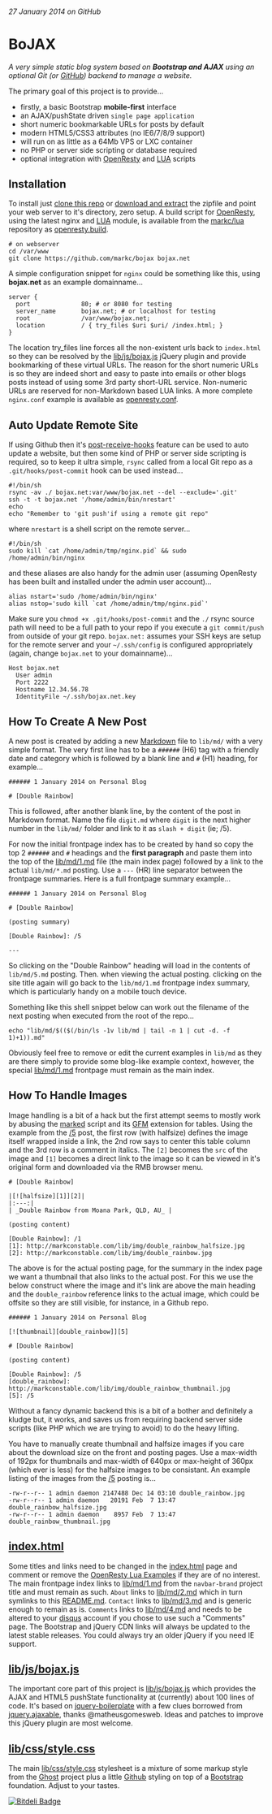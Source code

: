 ###### 27 January 2014 on GitHub

# BoJAX

_A very simple static blog system based on **Bootstrap and AJAX** using an
optional Git (or [GitHub]) backend to manage a website._

The primary goal of this project is to provide...

- firstly, a basic Bootstrap **mobile-first** interface
- an AJAX/pushState driven `single page application`
- short numeric bookmarkable URLs for posts by default
- modern HTML5/CSS3 attributes (no IE6/7/8/9 support)
- will run on as little as a 64Mb VPS or LXC container
- no PHP or server side scripting or database required
- optional integration with [OpenResty] and [LUA] scripts


## Installation

To install just [clone this repo] or [download and extract] the zipfile and
point your web server to it's directory, zero setup. A build script for
[OpenResty], using the latest nginx and [LUA] module, is available from the
[markc/lua] repository as [openresty.build].

    # on webserver
    cd /var/www
    git clone https://github.com/markc/bojax bojax.net

A simple configuration snippet for `nginx` could be something like this,
using **bojax.net** as an example domainname...

    server {
      port              80; # or 8080 for testing
      server_name       bojax.net; # or localhost for testing
      root              /var/www/bojax.net;
      location          / { try_files $uri $uri/ /index.html; }
    }

The location try_files line forces all the non-existent urls back to
`index.html` so they can be resolved by the [lib/js/bojax.js] jQuery plugin
and provide bookmarking of these virtual URLs. The reason for the short
numeric URLs is so they are indeed short and easy to paste into emails or
other blogs posts instead of using some 3rd party short-URL service.
Non-numeric URLs are reserved for non-Markdown based LUA links. A more
complete `nginx.conf` example is available as [openresty.conf].


## Auto Update Remote Site

If using Github then it's [post-receive-hooks] feature can be used to auto
update a website, but then some kind of PHP or server side scripting is
required, so to keep it ultra simple, `rsync` called from a local Git repo
as a `.git/hooks/post-commit` hook can be used instead...

    #!/bin/sh
    rsync -av ./ bojax.net:var/www/bojax.net --del --exclude='.git'
    ssh -t -t bojax.net '/home/admin/bin/nrestart'
    echo
    echo "Remember to 'git push'if using a remote git repo"

where `nrestart` is a shell script on the remote server...

    #!/bin/sh
    sudo kill `cat /home/admin/tmp/nginx.pid` && sudo /home/admin/bin/nginx

and these aliases are also handy for the admin user (assuming OpenResty
has been built and installed under the admin user account)...

    alias nstart='sudo /home/admin/bin/nginx'
    alias nstop='sudo kill `cat /home/admin/tmp/nginx.pid`'

Make sure you `chmod +x .git/hooks/post-commit` and the `./` rsync source
path will need to be a full path to your repo if you execute a
`git commit/push` from outside of your git repo. `bojax.net:` assumes your
SSH keys are setup for the remote server and your `~/.ssh/config` is
configured appropriately (again, change `bojax.net` to your domainname)...

    Host bojax.net
      User admin
      Port 2222
      Hostname 12.34.56.78
      IdentityFile ~/.ssh/bojax.net.key


## How To Create A New Post

A new post is created by adding a new [Markdown] file to `lib/md/` with a
very simple format. The very first line has to be a `######` (H6) tag
with a friendly date and category which is followed by a blank line and
`#` (H1) heading, for example...

    ###### 1 January 2014 on Personal Blog

    # [Double Rainbow]

This is followed, after another blank line, by the content of the post in
Markdown format. Name the file `digit.md` where `digit` is the next higher
number in the `lib/md/` folder and link to it as `slash + digit` (ie; /5).

For now the initial frontpage index has to be created by hand so copy the
top 2 `######` and `#` headings and the **first paragraph** and paste them
into the top of the [lib/md/1.md] file (the main index page) followed by a
link to the actual `lib/md/*.md` posting. Use a `---` (HR) line separator
between the frontpage summaries. Here is a full frontpage summary example...

    ###### 1 January 2014 on Personal Blog

    # [Double Rainbow]

    (posting summary)

    [Double Rainbow]: /5

    ---

So clicking on the "Double Rainbow" heading will load in the contents of
`lib/md/5.md` posting. Then. when viewing the actual posting. clicking on
the site title again will go back to the `lib/md/1.md` frontpage index
summary, which is particularly handy on a mobile touch device.

Something like this shell snippet below can work out the filename of the
next posting when executed from the root of the repo...

    echo "lib/md/$(($(/bin/ls -1v lib/md | tail -n 1 | cut -d. -f 1)+1)).md"

Obviously feel free to remove or edit the current examples in `lib/md` as
they are there simply to provide some blog-like example context, however,
the special [lib/md/1.md] frontpage must remain as the main index.


## How To Handle Images

Image handling is a bit of a hack but the first attempt seems to mostly work
by abusing the [marked] script and its [GFM] extension for tables. Using the
example from the [/5] post, the first row (with halfsize) defines the image
itself wrapped inside a link, the 2nd row says to center this table column
and the 3rd row is a comment in italics. The `[2]` becomes the `src` of the
image and `[1]` becomes a direct link to the image so it can be viewed in
it's original form and downloaded via the RMB browser menu.

    # [Double Rainbow]

    |[![halfsize][1]][2]|
    |:---:|
    | _Double Rainbow from Moana Park, QLD, AU_ |

    (posting content)

    [Double Rainbow]: /1
    [1]: http://markconstable.com/lib/img/double_rainbow_halfsize.jpg
    [2]: http://markconstable.com/lib/img/double_rainbow.jpg

The above is for the actual posting page, for the summary in the index page
we want a thumbnail that also links to the actual post. For this we use the
below construct where the image and it's link are above the main heading and
the `double_rainbow` reference links to the actual image, which could be
offsite so they are still visible, for instance, in a Github repo.

    ###### 1 January 2014 on Personal Blog

    [![thumbnail][double_rainbow]][5]

    # [Double Rainbow]

    (posting content)

    [Double Rainbow]: /5
    [double_rainbow]: http://markconstable.com/lib/img/double_rainbow_thumbnail.jpg
    [5]: /5

Without a fancy dynamic backend this is a bit of a bother and definitely a
kludge but, it works, and saves us from requiring backend server side scripts
(like PHP which we are trying to avoid) to do the heavy lifting.

You have to manually create thumbnail and halfsize images if you care about
the download size on the front and posting pages. Use a max-width of 192px
for thumbnails and max-width of 640px or max-height of 360px (which ever is
less) for the halfsize images to be consistant. An example listing of the
images from the [/5] posting is...

    -rw-r--r-- 1 admin daemon 2147488 Dec 14 03:10 double_rainbow.jpg
    -rw-r--r-- 1 admin daemon   20191 Feb  7 13:47 double_rainbow_halfsize.jpg
    -rw-r--r-- 1 admin daemon    8957 Feb  7 13:47 double_rainbow_thumbnail.jpg


## [index.html]

Some titles and links need to be changed in the [index.html] page and comment
or remove the [OpenResty Lua Examples] if they are of no interest. The main
frontpage index links to [lib/md/1.md] from the `navbar-brand` project
title and must remain as such. `About` links to [lib/md/2.md] which in turn
symlinks to this [README.md]. `Contact` links  to [lib/md/3.md] and is
generic enough to remain as is. `Comments` links to [lib/md/4.md] and needs
to be altered to your [disqus] account if you chose to use such a "Comments"
page. The Bootstrap and jQuery CDN links will always be updated to the latest
stable releases. You could always try an older jQuery if you need IE support.


## [lib/js/bojax.js]

The important core part of this project is [lib/js/bojax.js] which provides
the AJAX and HTML5 pushState functionality at (currently) about 100 lines
of code. It's based on [jquery-boilerplate] with a few clues borrowed from
[jquery.ajaxable], thanks @matheusgomesweb. Ideas and patches to improve
this jQuery plugin are most welcome.


## [lib/css/style.css]

The main [lib/css/style.css] stylesheet is a mixture of some markup style
from the [Ghost] project plus a little [Github] styling on top of a
[Bootstrap] foundation. Adjust to your tastes.


[post-receive-hooks]: https://help.github.com/articles/post-receive-hooks
[Markdown]: http://en.wikipedia.org/wiki/Markdown
[jquery-boilerplate]: https://github.com/jquery-boilerplate
[jquery.ajaxable]: https://github.com/matheusgomesweb/jquery.ajaxable
[clone this repo]: https://github.com/markc/bojax
[download and extract]: https://github.com/markc/bojax/archive/master.zip
[disqus]: http://disqus.com/websites
[OpenResty Lua Examples]: https://github.com/markc/lua
[Github]: https://github.com
[Bootstrap]: http://getbootstrap.com
[index.html]: https://raw2.github.com/markc/bojax/master/index.html
[lib/css/style.css]: https://raw2.github.com/markc/bojax/master/lib/css/style.css
[lib/js/bojax.js]: https://raw2.github.com/markc/bojax/master/lib/js/bojax.js
[README.md]: https://raw2.github.com/markc/bojax/master/README.md
[lib/md/1.md]: https://raw2.github.com/markc/bojax/master/lib/md/1.md
[lib/md/2.md]: https://raw2.github.com/markc/bojax/master/lib/md/2.md
[lib/md/3.md]: https://raw2.github.com/markc/bojax/master/lib/md/3.md
[lib/md/4.md]: https://raw2.github.com/markc/bojax/master/lib/md/4.md
[/5]: https://raw2.github.com/markc/bojax/master/lib/md/5.md
[marked]: https://github.com/chjj/marked
[GFM]: https://help.github.com/articles/github-flavored-markdown
[OpenResty]: http://openresty.org
[LUA]: http://www.lua.org/about.html
[openresty.conf]: https://raw2.github.com/markc/lua/master/openresty.conf
[openresty.build]: https://raw2.github.com/markc/lua/master/openresty.build
[markc/lua]: https://github.com/markc/lua
[Ghost]: https://ghost.org


[![Bitdeli Badge](https://d2weczhvl823v0.cloudfront.net/markc/bojax/trend.png)](https://bitdeli.com/free "Bitdeli Badge")

